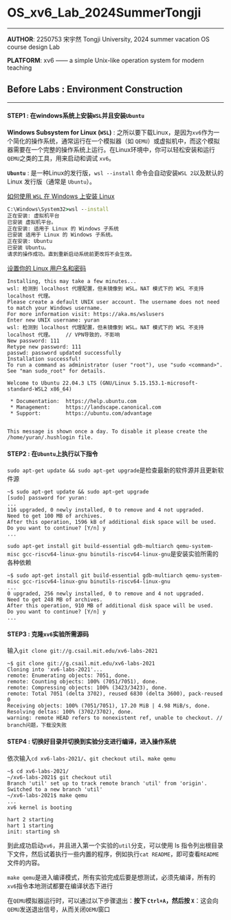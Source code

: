 # OS_xv6_Lab_2024SummerTongji

***

**AUTHOR**: 2250753 宋宇然 Tongji University, 2024 summer vacation OS course design Lab

**PLATFORM**: xv6 —— a simple Unix-like operation system for modern teaching



## Before Labs : Environment Construction

***

#### **STEP1** : 在windows系统上安装`WSL`并且安装`Ubuntu`

**Windows Subsystem for Linux (`WSL`)** : 之所以要下载Linux，是因为`xv6`作为一个简化的操作系统，通常运行在一个模拟器（如 `QEMU`）或虚拟机中，而这个模拟器需要在一个完整的操作系统上运行。在Linux环境中，你可以轻松安装和运行`QEMU`之类的工具，用来启动和调试 `xv6`。

**`Ubuntu`** : 是一种Linux的发行版，`wsl --install` 命令会自动安装`WSL 2`以及默认的 Linux 发行版（通常是 `Ubuntu`）。

[如何使用 `WSL` 在 Windows 上安装 Linux](https://learn.microsoft.com/en-us/windows/wsl/install)

```cmd
C:\Windows\System32>wsl --install
正在安装: 虚拟机平台
已安装 虚拟机平台。
正在安装: 适用于 Linux 的 Windows 子系统
已安装 适用于 Linux 的 Windows 子系统。
正在安装: Ubuntu
已安装 Ubuntu。
请求的操作成功。直到重新启动系统前更改将不会生效。
```

[设置你的 Linux 用户名和密码](https://learn.microsoft.com/en-us/windows/wsl/setup/environment#set-up-your-linux-username-and-password)

```ubuntu
Installing, this may take a few minutes...
wsl: 检测到 localhost 代理配置，但未镜像到 WSL。NAT 模式下的 WSL 不支持 localhost 代理。
Please create a default UNIX user account. The username does not need to match your Windows username.
For more information visit: https://aka.ms/wslusers
Enter new UNIX username: yuran
wsl: 检测到 localhost 代理配置，但未镜像到 WSL。NAT 模式下的 WSL 不支持 localhost 代理。	// VPN导致的，不影响
New password: 111
Retype new password: 111
passwd: password updated successfully
Installation successful!
To run a command as administrator (user "root"), use "sudo <command>".
See "man sudo_root" for details.

Welcome to Ubuntu 22.04.3 LTS (GNU/Linux 5.15.153.1-microsoft-standard-WSL2 x86_64)

 * Documentation:  https://help.ubuntu.com
 * Management:     https://landscape.canonical.com
 * Support:        https://ubuntu.com/advantage


This message is shown once a day. To disable it please create the
/home/yuran/.hushlogin file.
```

#### STEP2 : 在`Ubuntu`上执行以下指令

```sudo apt-get update && sudo apt-get upgrade```是检查最新的软件源并且更新软件源

```ubuntu
~$ sudo apt-get update && sudo apt-get upgrade
[sudo] password for yuran:
...
116 upgraded, 0 newly installed, 0 to remove and 4 not upgraded.
Need to get 100 MB of archives.
After this operation, 1596 kB of additional disk space will be used.
Do you want to continue? [Y/n] y
...
```

```sudo apt-get install git build-essential gdb-multiarch qemu-system-misc gcc-riscv64-linux-gnu binutils-riscv64-linux-gnu```是安装实验所需的各种依赖

```ubuntu
~$ sudo apt-get install git build-essential gdb-multiarch qemu-system-misc gcc-riscv64-linux-gnu binutils-riscv64-linux-gnu
...
0 upgraded, 256 newly installed, 0 to remove and 4 not upgraded.
Need to get 248 MB of archives.
After this operation, 910 MB of additional disk space will be used.
Do you want to continue? [Y/n] y
...
```

#### STEP3 : 克隆`xv6`实验所需源码

输入```git clone git://g.csail.mit.edu/xv6-labs-2021```

```ubuntu
~$ git clone git://g.csail.mit.edu/xv6-labs-2021
Cloning into 'xv6-labs-2021'...
remote: Enumerating objects: 7051, done.
remote: Counting objects: 100% (7051/7051), done.
remote: Compressing objects: 100% (3423/3423), done.
remote: Total 7051 (delta 3702), reused 6830 (delta 3600), pack-reused 0
Receiving objects: 100% (7051/7051), 17.20 MiB | 4.98 MiB/s, done.
Resolving deltas: 100% (3702/3702), done.
warning: remote HEAD refers to nonexistent ref, unable to checkout.	// branch问题，下载没失败
```

#### STEP4 : 切换好目录并切换到实验分支进行编译，进入操作系统

依次输入```cd xv6-labs-2021/```、```git checkout util```、```make qemu```

```ubuntu
~$ cd xv6-labs-2021/
~/xv6-labs-2021$ git checkout util
Branch 'util' set up to track remote branch 'util' from 'origin'.
Switched to a new branch 'util'
~/xv6-labs-2021$ make qemu
...
xv6 kernel is booting

hart 2 starting
hart 1 starting
init: starting sh
```

到此成功启动`xv6`，并且进入第一个实验的`util`分支，可以使用 ls 指令列出根目录下文件，然后试着执行一些内置的程序，例如执行`cat README`，即可查看`README`文件的内容。

`make qemu`是进入编译模式，所有实验完成后要是想测试，必须先编译，所有的`xv6`指令本地测试都要在编译状态下进行

在`QEMU`模拟器运行时，可以通过以下步骤退出：**按下 `Ctrl+A`，然后按 `X`**：这会向`QEMU`发送退出信号，从而关闭`QEMU`窗口
